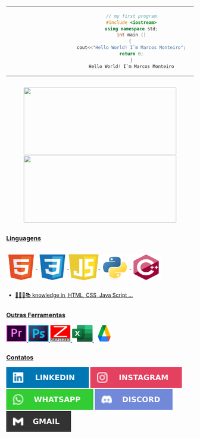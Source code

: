 
 <table>
  <tr>
  <td  align="center" width="30%">

  ```C++
  // my first program
  #include <iostream>
  using namespace std;
  int main ()
                                               {                                              
  cout<<"Hello World! I`m Marcos Monteiro";
  return 0;
  }
  Hello World! I`m Marcos Monteiro

  ```        

  </td>

 <td width="70%">
  <img align="right" alt="Rafa-pic" height="180" style="border-radius:150px;" src="https://github.com/marcos16165/marcos16165/blob/main/img/ROBOT2.png">
 </td>
 </tr>
</table>

<div>

 ##
 
<div align="center">
  <a href="https://github.com/marcos16165">
  <img height="180em" width="410em" src="https://github-readme-stats.vercel.app/api?username=marcos16165&show_icons=true&theme=tokyonight&include_all_commits=true&count_private=true"/>
  <img height="180em" width="410em" src="https://github-readme-stats.vercel.app/api/top-langs/?username=marcos16165&layout=compact&langs_count=7&theme=tokyonight"/>
</div>
  
  ##
<h3>Linguagens </h3> 
<div style="display: inline_block"><br>
  <img align="center" alt="Marcos-HTML" height="70" width="80" src="https://github.com/marcos16165/marcos16165/blob/main/img/HTML5.svg">
  <img align="center" alt="Marcos-CSS" height="70" width="80" src="https://github.com/marcos16165/marcos16165/blob/main/img/CSS3.svg">
  <img align="center" alt="Marcos-JS" height="70" width="80" src="https://github.com/marcos16165/marcos16165/blob/main/img/JS.svg">
  <img align="center" alt="Marcos-PY" height="70" width="80" src="https://github.com/marcos16165/marcos16165/blob/main/img/PY.svg">
  <img align="center" alt="Marcos-C++" height="70" width="80" src="https://github.com/marcos16165/marcos16165/blob/main/img/C++.svg">
</div>
  
  ##
  
   - 🧑🏻‍💻📚 knowledge in, HTML, CSS, Java Script ...
 
  ##
 <h3>Outras Ferramentas </h3>
 <div>
  <img height="45" width="55" src="https://github.com/marcos16165/marcos16165/blob/main/img/PREMIERE.png">
  <img height="45" width="55" src="https://github.com/marcos16165/marcos16165/blob/main/img/PHOTOSHOP.png">
  <img height="45" width="55" src="https://github.com/marcos16165/marcos16165/blob/main/img/ZABBIX.png">
  <img height="45" width="55" src="https://github.com/marcos16165/marcos16165/blob/main/img/EXCEL.png">
  <img height="45" width="55" src="https://github.com/marcos16165/marcos16165/blob/main/img/DRIVE.png">
 </div>
 
  ##
  
<div> 
<h3>Contatos </h3>
   <a href="https://www.linkedin.com/in/francisco-marcos%E2%99%BF-5691b2211/" target="_blank"><img src="https://github.com/marcos16165/marcos16165/blob/main/img/LINKEDIN.svg" target="_blank"></a> 
   <a href="https://www.instagram.com/marcosmonteiro1601/" target="_blank"><img src="https://github.com/marcos16165/marcos16165/blob/main/img/INSTAGRAM.svg" target="_blank"></a>
 	<a href="https://contate.me/Marcos_Monteiro" target="_blank"><img src="https://github.com/marcos16165/marcos16165/blob/main/img/WHATSAPP.svg" target="_blank"></a>
  <a href="https://discord.gg/marcos16165#2261" target="_blank"><img src="https://github.com/marcos16165/marcos16165/blob/main/img/DISCORD.svg" target="_blank"></a>
  <a href = "mailto:franciscomarcos1616@gmail.com"><img src="https://github.com/marcos16165/marcos16165/blob/main/img/GMAIL.svg" target="_blank"></a>

</div>
 


  
